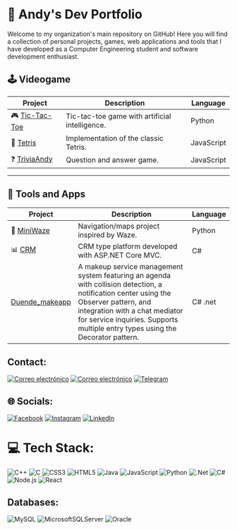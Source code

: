 # 💼 Andy's Dev Portfolio
Welcome to my organization's main repository on GitHub! Here you will find a collection of personal projects, games, web applications and tools that I have developed as a Computer Engineering student and software development enthusiast.

## 🕹 Videogame 

| Project | Description | Language |
|---------|-------------|----------|
| 🎮 [Tic-Tac-Toe](https://github.com/Andyporras/Tic-Tac-Toe) | Tic-tac-toe game with artificial intelligence. | Python |
| 🧱 [Tetris](https://github.com/Proyecto-Futuros-Andy-A-Porras-R/tetris) | Implementation of the classic Tetris. | JavaScript |
| ❓ [TriviaAndy](https://github.com/Proyecto-Futuros-Andy-A-Porras-R/triviaAndy) | Question and answer game. | JavaScript |

---

## 🧰 Tools and Apps

| Project | Description | Language |
|----------|-------------|----------|
| 🚗 [MiniWaze](https://github.com/Proyecto-Futuros-Andy-A-Porras-R/MiniWaze) | Navigation/maps project inspired by Waze. | Python |
| 📊 [CRM](https://github.com/Andyporras/CRM) | CRM type platform developed with ASP.NET Core MVC. | C# |
|[Duende_makeapp](https://github.com/Andyporras/Duende_makeapp) | A makeup service management system featuring an agenda with collision detection, a notification center using the Observer pattern, and integration with a chat mediator for service inquiries. Supports multiple entry types using the Decorator pattern. | C# .net|


## Contact:
 [![Correo electrónico](https://img.shields.io/badge/Correo%20electr%C3%B3nico-%230078D4.svg?logo=Gmail&logoColor=white)](andyporras6@gmail.com)
 [![Correo electrónico](https://img.shields.io/badge/Correo%20electr%C3%B3nico-%230078D4.svg?logo=Gmail&logoColor=white)](andyporras@estudiantec.cr)
 [![Telegram](https://img.shields.io/badge/Telegram-%232CA5E0.svg?logo=Telegram&logoColor=white)](https://t.me/Andy_Porras)
 
## 🌐 Socials:
[![Facebook](https://img.shields.io/badge/Facebook-%231877F2.svg?logo=Facebook&logoColor=white)]([https://facebook.com/andy](https://www.facebook.com/profile.php?id=100006229635736)) [![Instagram](https://img.shields.io/badge/Instagram-%23E4405F.svg?logo=Instagram&logoColor=white)](https://www.instagram.com/andyporras15/) [![LinkedIn](https://img.shields.io/badge/LinkedIn-%230077B5.svg?logo=LinkedIn&logoColor=white)](https://www.linkedin.com/in/andy-porras-romero)
# 💻 Tech Stack:
![C++](https://img.shields.io/badge/c++-%2300599C.svg?style=for-the-badge&logo=c%2B%2B&logoColor=white)
![C](https://img.shields.io/badge/C-%2300599C.svg?style=for-the-badge&logo=c&logoColor=white)
![CSS3](https://img.shields.io/badge/css3-%231572B6.svg?style=for-the-badge&logo=css3&logoColor=white)
![HTML5](https://img.shields.io/badge/html5-%23E34F26.svg?style=for-the-badge&logo=html5&logoColor=white)
![Java](https://img.shields.io/badge/java-%23ED8B00.svg?style=for-the-badge&logo=java&logoColor=white)
![JavaScript](https://img.shields.io/badge/javascript-%23323330.svg?style=for-the-badge&logo=javascript&logoColor=%23F7DF1E)
![Python](https://img.shields.io/badge/python-3670A0?style=for-the-badge&logo=python&logoColor=ffdd54)
![.Net](https://img.shields.io/badge/.NET-5C2D91?style=for-the-badge&logo=.net&logoColor=white)
![C#](https://img.shields.io/badge/C%23-%23239120.svg?style=for-the-badge&logo=c-sharp&logoColor=white)
![Node.js](https://img.shields.io/badge/Node.js-%23339933.svg?style=for-the-badge&logo=node.js&logoColor=white)
![React](https://img.shields.io/badge/React-%2361DAFB.svg?style=for-the-badge&logo=react&logoColor=white)

## Databases:
![MySQL](https://img.shields.io/badge/mysql-%2300f.svg?style=for-the-badge&logo=mysql&logoColor=white)
![MicrosoftSQLServer](https://img.shields.io/badge/Microsoft%20SQL%20Sever-CC2927?style=for-the-badge&logo=microsoft%20sql%20server&logoColor=white)
![Oracle](https://img.shields.io/badge/Oracle-F80000?style=for-the-badge&logo=oracle&logoColor=white)
